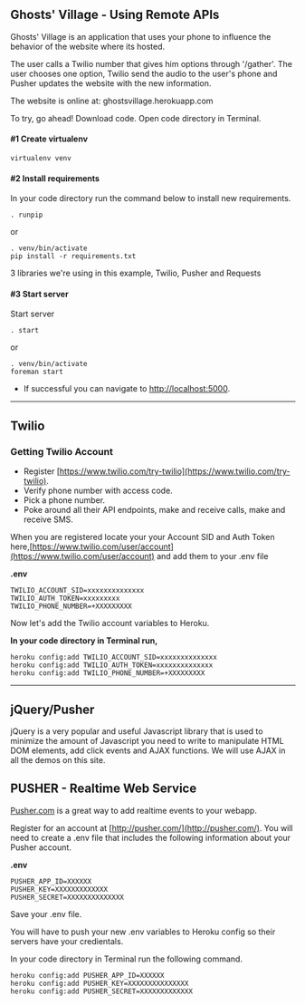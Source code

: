 ## Ghosts' Village - Using Remote APIs

Ghosts' Village is an application that uses your phone to influence the behavior of the website where its hosted.

The user calls a Twilio number that gives him options through '/gather'. The user chooses one option, Twilio send the audio to the user's phone and Pusher updates the website with the new information. 

The website is online at: ghostsvillage.herokuapp.com

To try, go ahead!
Download code. Open code directory in Terminal.

#### #1 Create virtualenv

	virtualenv venv


#### #2 Install requirements

In your code directory run the command below to install new requirements.

	. runpip

or

	. venv/bin/activate
	pip install -r requirements.txt


3 libraries we're using in this example, Twilio, Pusher and Requests


#### #3 Start server

Start server

	. start

or 

	. venv/bin/activate
	foreman start


* If successful you can navigate to <a href='http://localhost:5000'>http://localhost:5000</a>.

-----------


## Twilio

### Getting Twilio Account

* Register [https://www.twilio.com/try-twilio](https://www.twilio.com/try-twilio).
* Verify phone number with access code.
* Pick a phone number.
* Poke around all their API endpoints, make and receive calls, make and receive SMS.

When you are registered locate your your Account SID and Auth Token here,[https://www.twilio.com/user/account](https://www.twilio.com/user/account) and add them to your .env file

**.env**	

	TWILIO_ACCOUNT_SID=xxxxxxxxxxxxxx
	TWILIO_AUTH_TOKEN=xxxxxxxxx
	TWILIO_PHONE_NUMBER=+XXXXXXXXX

Now let's add the Twilio account variables to Heroku.

**In your code directory in Terminal run,**

	heroku config:add TWILIO_ACCOUNT_SID=xxxxxxxxxxxxxx
	heroku config:add TWILIO_AUTH_TOKEN=xxxxxxxxxxxxxx
	heroku config:add TWILIO_PHONE_NUMBER=+XXXXXXXXX


-----------


## jQuery/Pusher

jQuery is a very popular and useful Javascript library that is used to minimize the amount of Javascript you need to write to manipulate HTML DOM elements, add click events and AJAX functions. We will use AJAX in all the demos on this site.

## PUSHER - Realtime Web Service

[Pusher.com](http://www.pusher.com) is a great way to add realtime events to your webapp.

Register for an account at [http://pusher.com/](http://pusher.com/). You will need to create a .env file that includes the following information about your Pusher account.

**.env**

	PUSHER_APP_ID=XXXXXX
	PUSHER_KEY=XXXXXXXXXXXXX
	PUSHER_SECRET=XXXXXXXXXXXXXX

Save your .env file.

You will have to push your new .env variables to Heroku config so their servers have your credientals.

In your code directory in Terminal run the following command.

	heroku config:add PUSHER_APP_ID=XXXXXX
	heroku config:add PUSHER_KEY=XXXXXXXXXXXXXXX
	heroku config:add PUSHER_SECRET=XXXXXXXXXXXXX

